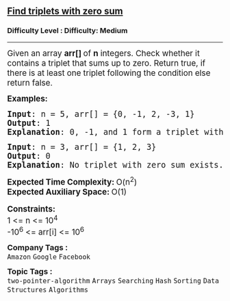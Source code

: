 <h2><a href="https://www.geeksforgeeks.org/problems/find-triplets-with-zero-sum/1?page=3&sortBy=submissions">Find triplets with zero sum</a></h2><h3>Difficulty Level : Difficulty: Medium</h3><hr><div class="problems_problem_content__Xm_eO"><p><span style="font-size: 14pt;">Given an array <strong>arr[]&nbsp;</strong>of&nbsp;<strong>n</strong> integers. Check whether it contains a triplet that sums up to zero.&nbsp;Return true, if there is at least one triplet following the condition else return false.</span></p>
<p><span style="font-size: 14pt;"><strong>Examples:</strong></span></p>
<pre><span style="font-size: 14pt;"><strong>Input</strong>: n = 5, arr[] = {0, -1, 2, -3, 1}<br><strong>Output</strong>: 1
<strong>Explanation</strong>: 0, -1, and 1 form a triplet with a sum equal to 0.</span></pre>
<pre><span style="font-size: 14pt;"><strong>Input</strong>: n = 3, arr[] = {1, 2, 3}<br><strong>Output</strong>: 0
<strong>Explanation</strong>: No triplet with zero sum exists. </span></pre>
<p><span style="font-size: 14pt;"><strong>Expected Time Complexity: </strong>O(n<sup>2</sup>)</span><br><span style="font-size: 14pt;"><strong>Expected Auxiliary Space:&nbsp;</strong>O(1)</span><br><br><span style="font-size: 14pt;"><strong>Constraints</strong><strong>:</strong><br>1 &lt;= n&nbsp;&lt;= 10<sup>4</sup></span><br><span style="font-size: 14pt;">-10<sup>6</sup> &lt;= arr[i] &lt;= 10<sup>6</sup></span></p></div><p><span style=font-size:18px><strong>Company Tags : </strong><br><code>Amazon</code>&nbsp;<code>Google</code>&nbsp;<code>Facebook</code>&nbsp;<br><p><span style=font-size:18px><strong>Topic Tags : </strong><br><code>two-pointer-algorithm</code>&nbsp;<code>Arrays</code>&nbsp;<code>Searching</code>&nbsp;<code>Hash</code>&nbsp;<code>Sorting</code>&nbsp;<code>Data Structures</code>&nbsp;<code>Algorithms</code>&nbsp;